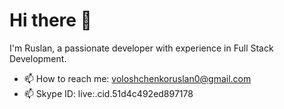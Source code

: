 # Hi there 👋

I'm Ruslan, a passionate developer with experience in Full Stack Development.

- 📫 How to reach me: voloshchenkoruslan0@gmail.com
- 📫 Skype ID: live:.cid.51d4c492ed897178
